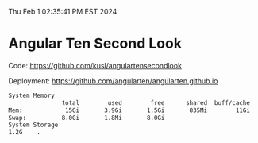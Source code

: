 Thu Feb  1 02:35:41 PM EST 2024

# Angular Ten Second Look

Code: https://github.com/kusl/angulartensecondlook

Deployment: https://github.com/angularten/angularten.github.io

```bash
System Memory
               total        used        free      shared  buff/cache   available
Mem:            15Gi       3.9Gi       1.5Gi       835Mi        11Gi        11Gi
Swap:          8.0Gi       1.8Mi       8.0Gi
System Storage
1.2G	.
```
```bash
